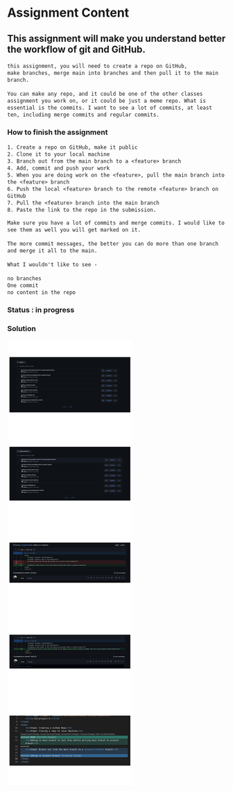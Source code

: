 # Assignment Content

## This assignment will make you understand better the workflow of git and GitHub.

```
this assignment, you will need to create a repo on GitHub,
make branches, merge main into branches and then pull it to the main branch.

You can make any repo, and it could be one of the other classes
assignment you work on, or it could be just a meme repo. What is essential is the commits. I want to see a lot of commits, at least ten, including merge commits and regular commits.

```

### How to finish the assignment

```
1. Create a repo on GitHub, make it public
2. Clone it to your local machine
3. Branch out from the main branch to a <feature> branch
4. Add, commit and push your work
5. When you are doing work on the <feature>, pull the main branch into the <feature> branch
6. Push the local <feature> branch to the remote <feature> branch on GitHub
7. Pull the <feature> branch into the main branch
8. Paste the link to the repo in the submission.

```

```
Make sure you have a lot of commits and merge commits. I would like to see them as well you will get marked on it.

The more commit messages, the better you can do more than one branch and merge it all to the main.

What I wouldn't like to see -

no branches
One commit
no content in the repo

```

### Status : in progress

### Solution

![](image/solution-full.png)
